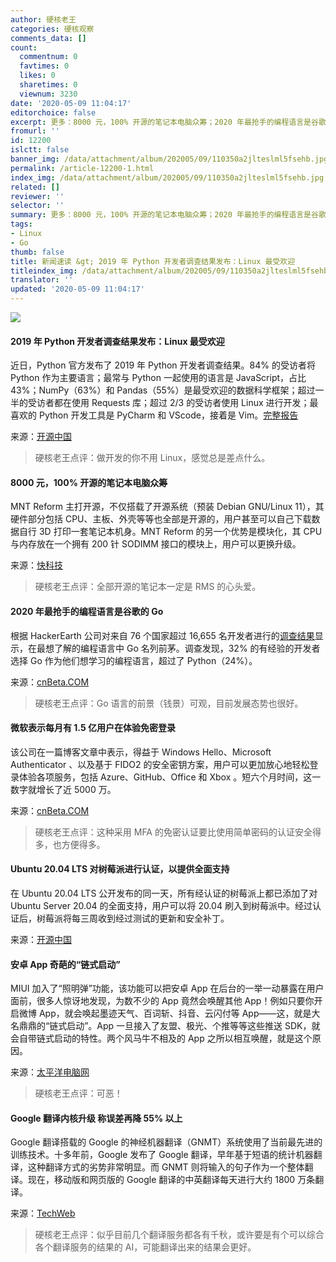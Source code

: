 ```yaml
---
author: 硬核老王
categories: 硬核观察
comments_data: []
count:
  commentnum: 0
  favtimes: 0
  likes: 0
  sharetimes: 0
  viewnum: 3230
date: '2020-05-09 11:04:17'
editorchoice: false
excerpt: 更多：8000 元，100% 开源的笔记本电脑众筹；2020 年最抢手的编程语言是谷歌的 Go
fromurl: ''
id: 12200
islctt: false
banner_img: /data/attachment/album/202005/09/110350a2jlteslml5fsehb.jpg
permalink: /article-12200-1.html
index_img: /data/attachment/album/202005/09/110350a2jlteslml5fsehb.jpg
related: []
reviewer: ''
selector: ''
summary: 更多：8000 元，100% 开源的笔记本电脑众筹；2020 年最抢手的编程语言是谷歌的 Go
tags:
- Linux
- Go
thumb: false
title: 新闻速读 &gt; 2019 年 Python 开发者调查结果发布：Linux 最受欢迎
titleindex_img: /data/attachment/album/202005/09/110350a2jlteslml5fsehb.jpg
translator: ''
updated: '2020-05-09 11:04:17'
---
```


![](/data/attachment/album/202005/09/110350a2jlteslml5fsehb.jpg)


#### 2019 年 Python 开发者调查结果发布：Linux 最受欢迎


近日，Python 官方发布了 2019 年 Python 开发者调查结果。84% 的受访者将 Python 作为主要语言；最常与 Python 一起使用的语言是 JavaScript，占比 43%；NumPy（63%）和 Pandas（55%）是最受欢迎的数据科学框架；超过一半的受访者都在使用 Requests 库；超过 2/3 的受访者使用 Linux 进行开发；最喜欢的 Python 开发工具是 PyCharm 和 VScode，接着是 Vim。[完整报告](https://www.jetbrains.com/lp/python-developers-survey-2019/#PythonVersions)


来源：[开源中国](https://www.oschina.net/news/115499/python-developers-survey-2019)



> 
> 硬核老王点评：做开发的你不用 Linux，感觉总是差点什么。
> 
> 
> 


#### 8000 元，100% 开源的笔记本电脑众筹


MNT Reform 主打开源，不仅搭载了开源系统（预装 Debian GNU/Linux 11），其硬件部分包括 CPU、主板、外壳等等也全部是开源的，用户甚至可以自己下载数据自行 3D 打印一套笔记本机身。MNT Reform 的另一个优势是模块化，其 CPU 与内存放在一个拥有 200 针 SODIMM 接口的模块上，用户可以更换升级。


来源：[快科技](https://news.mydrivers.com/1/687/687963.htm)



> 
> 硬核老王点评：全部开源的笔记本一定是 RMS 的心头爱。
> 
> 
> 


#### 2020 年最抢手的编程语言是谷歌的 Go


根据 HackerEarth 公司对来自 76 个国家超过 16,655 名开发者进行的[调查结果](https://www.hackerearth.com/recruit/developer-survey/#survey-report)显示，在最想了解的编程语言中 Go 名列前茅。调查发现，32% 的有经验的开发者选择 Go 作为他们想学习的编程语言，超过了 Python（24%）。


来源：[cnBeta.COM](https://www.cnbeta.com/articles/tech/976621.htm)



> 
> 硬核老王点评：Go 语言的前景（钱景）可观，目前发展态势也很好。
> 
> 
> 


#### 微软表示每月有 1.5 亿用户在体验免密登录


该公司在一篇博客文章中表示，得益于 Windows Hello、Microsoft Authenticator 、以及基于 FIDO2 的安全密钥方案，用户可以更加放心地轻松登录体验各项服务，包括 Azure、GitHub、Office 和 Xbox 。短六个月时间，这一数字就增长了近 5000 万。


来源：[cnBeta.COM](https://www.cnbeta.com/articles/tech/976717.htm)



> 
> 硬核老王点评：这种采用 MFA 的免密认证要比使用简单密码的认证安全得多，也方便得多。
> 
> 
> 


#### Ubuntu 20.04 LTS 对树莓派进行认证，以提供全面支持


在 Ubuntu 20.04 LTS 公开发布的同一天，所有经认证的树莓派上都已添加了对 Ubuntu Server 20.04 的全面支持，用户可以将 20.04 刷入到树莓派中。经过认证后，树莓派将每三周收到经过测试的更新和安全补丁。


来源：[开源中国](https://www.oschina.net/news/115505/ubuntu-20-04-lts-is-certified-for-the-raspberry-pi)


#### 安卓 App 奇葩的“链式启动”


MIUI 加入了“照明弹”功能，该功能可以把安卓 App 在后台的一举一动暴露在用户面前，很多人惊讶地发现，为数不少的 App 竟然会唤醒其他 App！例如只要你开启微博 App，就会唤起墨迹天气、百词斩、抖音、云闪付等 App——这，就是大名鼎鼎的“链式启动”。App 一旦接入了友盟、极光、个推等等这些推送 SDK，就会自带链式启动的特性。两个风马牛不相及的 App 之所以相互唤醒，就是这个原因。


来源：[太平洋电脑网](https://www.cnbeta.com/articles/tech/976589.htm)



> 
> 硬核老王点评：可恶！
> 
> 
> 


#### Google 翻译内核升级 称误差再降 55% 以上


Google 翻译搭载的 Google 的神经机器翻译（GNMT）系统使用了当前最先进的训练技术。十多年前，Google 发布了 Google 翻译，早年基于短语的统计机器翻译，这种翻译方式的劣势非常明显。而 GNMT 则将输入的句子作为一个整体翻译。现在，移动版和网页版的 Google 翻译的中英翻译每天进行大约 1800 万条翻译。


来源：[TechWeb](https://www.cnbeta.com/articles/tech/976523.htm)



> 
> 硬核老王点评：似乎目前几个翻译服务都各有千秋，或许要是有个可以综合各个翻译服务的结果的 AI，可能翻译出来的结果会更好。
> 
> 
>